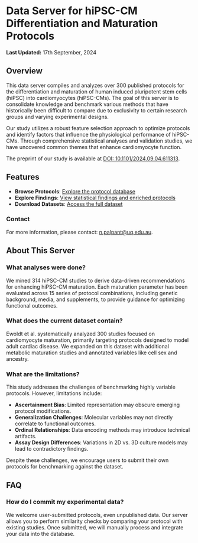 # Data Server for hiPSC-CM Differentiation and Maturation Protocols

**Last Updated:** 17th September, 2024

## Overview
This data server compiles and analyzes over 300 published protocols for the differentiation and maturation of human induced pluripotent stem cells (hiPSC) into cardiomyocytes (hiPSC-CMs). The goal of this server is to consolidate knowledge and benchmark various methods that have historically been difficult to compare due to exclusivity to certain research groups and varying experimental designs.

Our study utilizes a robust feature selection approach to optimize protocols and identify factors that influence the physiological performance of hiPSC-CMs. Through comprehensive statistical analyses and validation studies, we have uncovered common themes that enhance cardiomyocyte function.

The preprint of our study is available at [DOI: 10.1101/2024.09.04.611313](https://doi.org/10.1101/2024.09.04.611313).

## Features
- **Browse Protocols**: [Explore the protocol database](benchmark_tool.html)
- **Explore Findings**: [View statistical findings and enriched protocols](result_plots.html)
- **Download Datasets**: [Access the full dataset](credits.html)
  
### Contact
For more information, please contact: [n.palpant@uq.edu.au](mailto:n.palpant@uq.edu.au).

## About This Server

### What analyses were done?
We mined 314 hiPSC-CM studies to derive data-driven recommendations for enhancing hiPSC-CM maturation. Each maturation parameter has been evaluated across 15 series of protocol combinations, including genetic background, media, and supplements, to provide guidance for optimizing functional outcomes. 

### What does the current dataset contain?
Ewoldt et al. systematically analyzed 300 studies focused on cardiomyocyte maturation, primarily targeting protocols designed to model adult cardiac disease. We expanded on this dataset with additional metabolic maturation studies and annotated variables like cell sex and ancestry.

### What are the limitations?
This study addresses the challenges of benchmarking highly variable protocols. However, limitations include:
- **Ascertainment Bias**: Limited representation may obscure emerging protocol modifications.
- **Generalization Challenges**: Molecular variables may not directly correlate to functional outcomes.
- **Ordinal Relationships**: Data encoding methods may introduce technical artifacts.
- **Assay Design Differences**: Variations in 2D vs. 3D culture models may lead to contradictory findings.

Despite these challenges, we encourage users to submit their own protocols for benchmarking against the dataset.

## FAQ

### How do I commit my experimental data?
We welcome user-submitted protocols, even unpublished data. Our server allows you to perform similarity checks by comparing your protocol with existing studies. Once submitted, we will manually process and integrate your data into the database.
